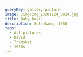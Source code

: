 ```yaml
---
queryKey: gallery-picture
image: /img/img_20201124_0024.jpg
title: Baby David
description: Sulenkama, 1950
tags:
  - All pictures
  - David
  - Transkei
  - 1950s
---
```

